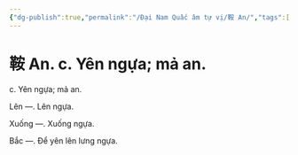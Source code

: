 ```yaml
---
{"dg-publish":true,"permalink":"/Đại Nam Quấc âm tự vị/鞍 An/","tags":["âm-tự-vị"],"created":"2025-08-16T13:46:43.093+07:00"}
---
```


# 鞍 An. c. Yên ngựa; mả an.

c. Yên ngựa; mả an.


Lên —. Lên ngựa.

Xuống —. Xuống ngựa.

Bắc —. Để yên lên lưng ngựa.